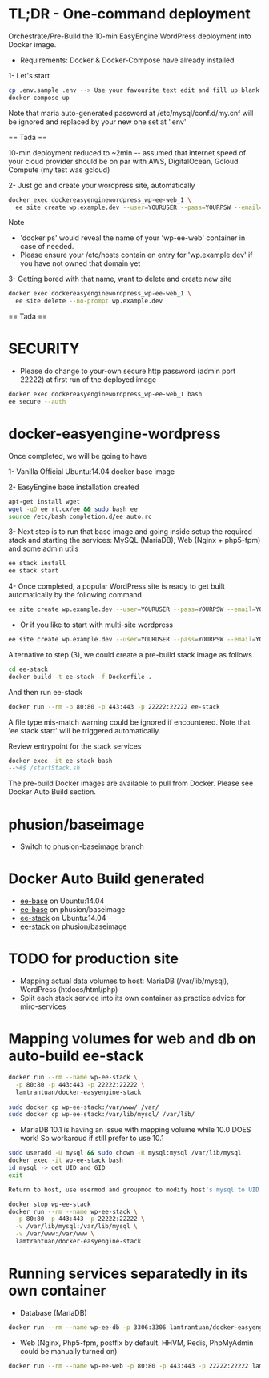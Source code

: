 # TL;DR - One-command deployment
Orchestrate/Pre-Build the 10-min EasyEngine WordPress deployment into Docker image.

+ Requirements: Docker & Docker-Compose have already installed

1- Let's start
```sh
cp .env.sample .env --> Use your favourite text edit and fill up blank fields in the file '.env' with your secret user & password
docker-compose up
```

Note that maria auto-generated password at /etc/mysql/conf.d/my.cnf will be ignored and replaced by your new one set at '.env'

== Tada == 

10-min deployment reduced to ~2min -- assumed that internet speed of your cloud provider should be on par with AWS, DigitalOcean, Gcloud Compute (my test was gcloud)

2- Just go and create your wordpress site, automatically
```sh
docker exec dockereasyenginewordpress_wp-ee-web_1 \
  ee site create wp.example.dev --user=YOURUSER --pass=YOURPSW --email=YOUREMAIL
```

Note
+ 'docker ps' would reveal the name of your 'wp-ee-web' container in case of needed.
+ Please ensure your /etc/hosts contain en entry for 'wp.example.dev' if you have not owned that domain yet

3- Getting bored with that name, want to delete and create new site
```sh
docker exec dockereasyenginewordpress_wp-ee-web_1 \
  ee site delete --no-prompt wp.example.dev
```
== Tada ==

# SECURITY
* Please do change to your-own secure http password (admin port 22222) at first run of the deployed image
```sh
docker exec dockereasyenginewordpress_wp-ee-web_1 bash
ee secure --auth
```

# docker-easyengine-wordpress
Once completed, we will be going to have

1- Vanilla Official Ubuntu:14.04 docker base image

2- EasyEngine base installation created
```sh
apt-get install wget
wget -qO ee rt.cx/ee && sudo bash ee
source /etc/bash_completion.d/ee_auto.rc
```

3- Next step is to run that base image and going inside setup the required stack and starting the services: MySQL (MariaDB), Web (Nginx + php5-fpm) and some admin utils
```sh
ee stack install
ee stack start
```

4- Once completed, a popular WordPress site is ready to get built automatically by the following command
```sh
ee site create wp.example.dev --user=YOURUSER --pass=YOURPSW --email=YOUREMAIL
```

+ Or if you like to start with multi-site wordpress
```sh
ee site create wp.example.dev --user=YOURUSER --pass=YOURPSW --email=YOUREMAIL --wpsubdom
```
	
Alternative to step (3), we could create a pre-build stack image as follows
```sh
cd ee-stack
docker build -t ee-stack -f Dockerfile .
```

And then run ee-stack
```sh
docker run --rm -p 80:80 -p 443:443 -p 22222:22222 ee-stack
```
A file type mis-match warning could be ignored if encountered.  Note that 'ee stack start' will be triggered automatically. 

Review entrypoint for the stack services
```sh
docker exec -it ee-stack bash
-->#$ /startStack.sh
```

The pre-build Docker images are available to pull from Docker.  Please see Docker Auto Build section. 

# phusion/baseimage
* Switch to phusion-baseimage branch

# Docker Auto Build generated
+ [ee-base](https://hub.docker.com/r/lamtrantuan/docker-easyengine-wordpress/) on Ubuntu:14.04
+ [ee-base](https://hub.docker.com/r/lamtrantuan/docker-easyengine-wordpress/) on phusion/baseimage
+ [ee-stack](https://hub.docker.com/r/lamtrantuan/docker-easyengine-stack/) on Ubuntu:14.04
+ [ee-stack](https://hub.docker.com/r/lamtrantuan/docker-easyengine-stack/) on phusion/baseimage

# TODO for production site
+ Mapping actual data volumes to host: MariaDB (/var/lib/mysql), WordPress (htdocs/html/php)
+ Split each stack service into its own container as practice advice for miro-services

# Mapping volumes for web and db on auto-build ee-stack
```sh
docker run --rm --name wp-ee-stack \
  -p 80:80 -p 443:443 -p 22222:22222 \
  lamtrantuan/docker-easyengine-stack
  
sudo docker cp wp-ee-stack:/var/www/ /var/
sudo docker cp wp-ee-stack:/var/lib/mysql/ /var/lib/
```

+ MariaDB 10.1 is having an issue with mapping volume while 10.0 DOES work! So workaroud if still prefer to use 10.1
```sh
sudo useradd -U mysql && sudo chown -R mysql:mysql /var/lib/mysql
docker exec -it wp-ee-stack bash
id mysql -> get UID and GID
exit

Return to host, use usermod and groupmod to modify host's mysql to UID and GID above 
```

```sh
docker stop wp-ee-stack
docker run --rm --name wp-ee-stack \
  -p 80:80 -p 443:443 -p 22222:22222 \
  -v /var/lib/mysql:/var/lib/mysql \
  -v /var/www:/var/www \
  lamtrantuan/docker-easyengine-stack
```

# Running services separatedly in its own container
* Database (MariaDB)
```bash
docker run --rm --name wp-ee-db -p 3306:3306 lamtrantuan/docker-easyengine-stack:db
```

* Web (Nginx, Php5-fpm, postfix by default.  HHVM, Redis, PhpMyAdmin could be manually turned on)
```bash
docker run --rm --name wp-ee-web -p 80:80 -p 443:443 -p 22222:22222 lamtrantuan/docker-easyengine-stack:web
```
